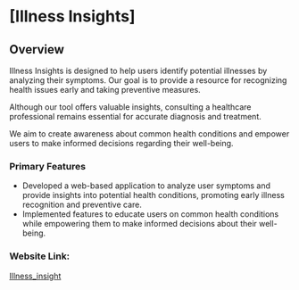 # [Illness Insights]

## Overview

Illness Insights is designed to help users identify potential illnesses by analyzing their symptoms. Our goal is to provide a resource for recognizing health issues early and taking preventive measures.

Although our tool offers valuable insights, consulting a healthcare professional remains essential for accurate diagnosis and treatment.

We aim to create awareness about common health conditions and empower users to make informed decisions regarding their well-being.

### Primary Features

- Developed a web-based application to analyze user symptoms and provide insights into potential health conditions, promoting early illness recognition and preventive care.
- Implemented features to educate users on common health conditions while empowering them to make informed decisions about their well-being.

### Website Link:
[Illness_insight](affable-eggshell-television-124.vscode.app)

